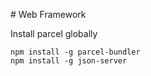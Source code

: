 # Web Framework

Install parcel globally

```
npm install -g parcel-bundler
npm install -g json-server
```